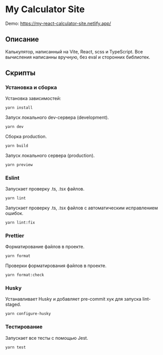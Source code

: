 # My Calculator Site
Demo: https://my-react-calculator-site.netlify.app/

## Описание

Калькулятор, написанный на Vite, React, scss и TypeScript. Все вычисления написанны вручную, без eval и сторонних библиотек.

## Скрипты

### Установка и сборка

Установка зависимостей:
```bash
yarn install
```

Запуск локального dev-сервера (development).
```bash
yarn dev
```

Сборка production.
```bash
yarn build
```
Запуск локального сервера (production).
```bash
yarn preview
```


### Eslint
Запускает проверку  .ts, .tsx файлов.
```bash
yarn lint
```
Запускает проверку .ts, .tsx файлов с автоматическим исправлением ошибок.
```bash
yarn lint:fix
```
### Prettier
Форматированиe файлов в проекте.
```bash
yarn format
```
Проверки форматирования файлов в проекте.
```bash
yarn format:check
```
### Husky
Устанавливает Husky и добавляет pre-commit хук для запуска lint-staged.
```bash
yarn configure-husky
```

### Тестирование
Запускает все тесты с помощью Jest.
```bash
yarn test
```

